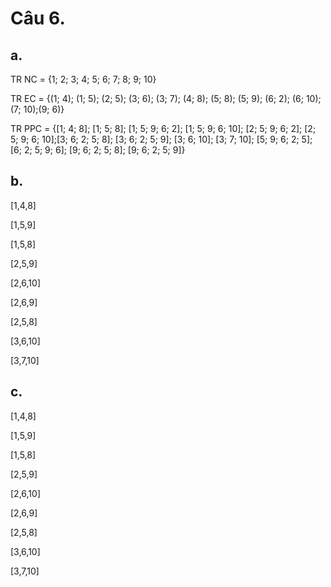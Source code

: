 # Câu 6.
## a.
TR NC = {1; 2; 3; 4; 5; 6; 7; 8; 9; 10}

TR EC = {(1; 4); (1; 5); (2; 5); (3; 6); (3; 7); (4; 8); (5; 8); (5; 9); (6; 2); (6; 10); (7; 10);(9; 6)}

TR PPC = {[1; 4; 8]; [1; 5; 8]; [1; 5; 9; 6; 2]; [1; 5; 9; 6; 10]; [2; 5; 9; 6; 2]; [2; 5; 9; 6; 10];[3; 6; 2; 5; 8]; [3; 6; 2; 5; 9]; [3; 6; 10]; [3; 7; 10]; [5; 9; 6; 2; 5]; [6; 2; 5; 9; 6]; [9; 6; 2; 5; 8]; [9; 6; 2; 5; 9]}

## b. 
[1,4,8]

[1,5,9]

[1,5,8]

[2,5,9]

[2,6,10]

[2,6,9]

[2,5,8]

[3,6,10]

[3,7,10]

## c.
[1,4,8]

[1,5,9]

[1,5,8]

[2,5,9]

[2,6,10]

[2,6,9]

[2,5,8]

[3,6,10]

[3,7,10]